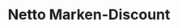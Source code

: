 ---
title: "Netto Marken-Discount"
url: /dortmund/netto-marken-discount-hohe-strasse/
shop: Supermarkt
---